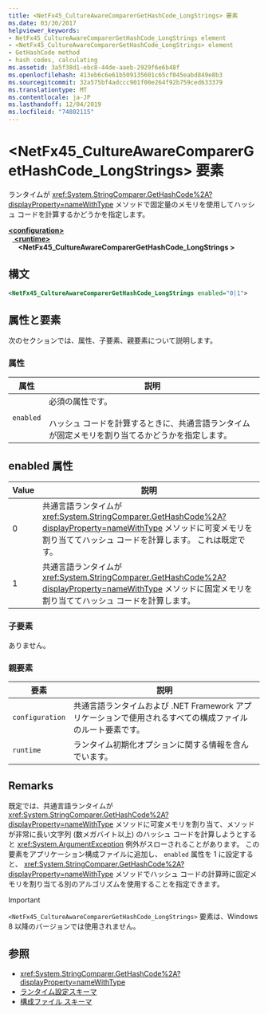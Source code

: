 ```yaml
---
title: <NetFx45_CultureAwareComparerGetHashCode_LongStrings> 要素
ms.date: 03/30/2017
helpviewer_keywords:
- NetFx45_CultureAwareComparerGetHashCode_LongStrings element
- <NetFx45_CultureAwareComparerGetHashCode_LongStrings> element
- GetHashCode method
- hash codes, calculating
ms.assetid: 3a5f38d1-ebc8-44de-aaeb-2929f6e6b48f
ms.openlocfilehash: 413eb6c6e61b509135601c65cf045eabd849e8b3
ms.sourcegitcommit: 32a575bf4adccc901f00e264f92b759ced633379
ms.translationtype: MT
ms.contentlocale: ja-JP
ms.lasthandoff: 12/04/2019
ms.locfileid: "74802115"
---
```

# <a name="netfx45_cultureawarecomparergethashcode_longstrings-element"></a>\<NetFx45_CultureAwareComparerGetHashCode_LongStrings> 要素

ランタイムが <xref:System.StringComparer.GetHashCode%2A?displayProperty=nameWithType> メソッドで固定量のメモリを使用してハッシュ コードを計算するかどうかを指定します。

[ **\<configuration>** ](../configuration-element.md)\
&nbsp;&nbsp;[ **\<runtime>** ](runtime-element.md)\
&nbsp;&nbsp;&nbsp;&nbsp; **\<NetFx45_CultureAwareComparerGetHashCode_LongStrings >**  

## <a name="syntax"></a>構文

```xml
<NetFx45_CultureAwareComparerGetHashCode_LongStrings enabled="0|1">
```

## <a name="attributes-and-elements"></a>属性と要素

次のセクションでは、属性、子要素、親要素について説明します。

### <a name="attributes"></a>属性

|属性|説明|
|---------------|-----------------|
|`enabled`|必須の属性です。<br /><br /> ハッシュ コードを計算するときに、共通言語ランタイムが固定メモリを割り当てるかどうかを指定します。|

## <a name="enabled-attribute"></a>enabled 属性

|Value|説明|
|-----------|-----------------|
|0|共通言語ランタイムが <xref:System.StringComparer.GetHashCode%2A?displayProperty=nameWithType> メソッドに可変メモリを割り当ててハッシュ コードを計算します。 これは既定です。|
|1|共通言語ランタイムが <xref:System.StringComparer.GetHashCode%2A?displayProperty=nameWithType> メソッドに固定メモリを割り当ててハッシュ コードを計算します。|

### <a name="child-elements"></a>子要素

ありません。

### <a name="parent-elements"></a>親要素

|要素|説明|
|-------------|-----------------|
|`configuration`|共通言語ランタイムおよび .NET Framework アプリケーションで使用されるすべての構成ファイルのルート要素です。|
|`runtime`|ランタイム初期化オプションに関する情報を含んでいます。|

## <a name="remarks"></a>Remarks

既定では、共通言語ランタイムが <xref:System.StringComparer.GetHashCode%2A?displayProperty=nameWithType> メソッドに可変メモリを割り当て、メソッドが非常に長い文字列 (数メガバイト以上) のハッシュ コードを計算しようとすると <xref:System.ArgumentException> 例外がスローされることがあります。 この要素をアプリケーション構成ファイルに追加し、 `enabled` 属性を 1 に設定すると、 <xref:System.StringComparer.GetHashCode%2A?displayProperty=nameWithType> メソッドでハッシュ コードの計算時に固定メモリを割り当てる別のアルゴリズムを使用することを指定できます。

> [!IMPORTANT]
> `<NetFx45_CultureAwareComparerGetHashCode_LongStrings>` 要素は、Windows 8 以降のバージョンでは使用されません。

## <a name="see-also"></a>参照

- <xref:System.StringComparer.GetHashCode%2A?displayProperty=nameWithType>
- [ランタイム設定スキーマ](index.md)
- [構成ファイル スキーマ](../index.md)
